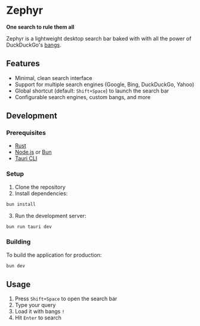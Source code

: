 # Zephyr

**One search to rule them all**

Zephyr is a lightweight desktop search bar baked with with all the power of DuckDuckGo's [bangs](https://duckduckgo.com/bangs).

## Features

- Minimal, clean search interface
- Support for multiple search engines (Google, Bing, DuckDuckGo, Yahoo)
- Global shortcut (default: `Shift+Space`) to launch the search bar
- Configurable search engines, custom bangs, and more

## Development

### Prerequisites

- [Rust](https://www.rust-lang.org/tools/install)
- [Node.js](https://nodejs.org/) or [Bun](https://bun.sh/)
- [Tauri CLI](https://tauri.app/v2/guides/getting-started/prerequisites)

### Setup

1. Clone the repository
2. Install dependencies:

```bash
bun install
```

3. Run the development server:

```bash
bun run tauri dev
```

### Building

To build the application for production:

```bash
bun dev
```

## Usage

1. Press `Shift+Space` to open the search bar
2. Type your query
3. Load it with bangs `!`
4. Hit `Enter` to search
